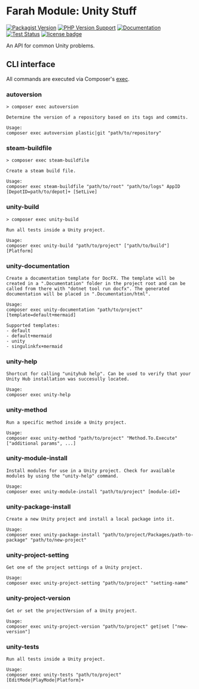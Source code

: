 # Farah Module: Unity Stuff

[![Packagist Version](https://img.shields.io/packagist/v/slothsoft/unity)](https://packagist.org/packages/slothsoft/unity)
[![PHP Version Support](https://img.shields.io/packagist/php-v/slothsoft/unity)](https://www.php.net/)
[![Documentation](https://img.shields.io/badge/docs-reference-blue.svg)](https://faulo.github.io/slothsoft-unity/)
[![Test Status](../../actions/workflows/ci-tests.yml/badge.svg)](../../actions/workflows/ci-tests.yml)
[![license badge](https://img.shields.io/badge/license-MIT-green.svg)](LICENSE)

An API for common Unity problems.

## CLI interface

All commands are executed via Composer's [exec](https://getcomposer.org/doc/03-cli.md#exec).

### autoversion

```
> composer exec autoversion

Determine the version of a repository based on its tags and commits.
    
Usage:
composer exec autoversion plastic|git "path/to/repository"
```

### steam-buildfile

```
> composer exec steam-buildfile

Create a steam build file.
    
Usage:
composer exec steam-buildfile "path/to/root" "path/to/logs" AppID [DepotID=path/to/depot]+ [SetLive]
```

### unity-build

```
> composer exec unity-build

Run all tests inside a Unity project.
    
Usage:
composer exec unity-build "path/to/project" ["path/to/build"] [Platform]
```

### unity-documentation

```
Create a documentation template for DocFX. The template will be created in a ".Documentation" folder in the project root and can be called from there with "dotnet tool run docfx". The generated documentation will be placed in ".Documentation/html".
    
Usage:
composer exec unity-documentation "path/to/project" [template=default+mermaid]

Supported templates:
- default
- default+mermaid
- unity
- singulinkfx+mermaid
```

### unity-help

```
Shortcut for calling "unityhub help". Can be used to verify that your Unity Hub installation was succesully located.
    
Usage:
composer exec unity-help
```

### unity-method

```
Run a specific method inside a Unity project.
    
Usage:
composer exec unity-method "path/to/project" "Method.To.Execute" ["additional params", ...]
```

### unity-module-install

```
Install modules for use in a Unity project. Check for available modules by using the "unity-help" command.
    
Usage:
composer exec unity-module-install "path/to/project" [module-id]+
```

### unity-package-install

```
Create a new Unity project and install a local package into it.
    
Usage:
composer exec unity-package-install "path/to/project/Packages/path-to-package" "path/to/new-project"
```

### unity-project-setting

```
Get one of the project settings of a Unity project.
    
Usage:
composer exec unity-project-setting "path/to/project" "setting-name"
```

### unity-project-version

```
Get or set the projectVersion of a Unity project.
    
Usage:
composer exec unity-project-version "path/to/project" get|set ["new-version"]
```

### unity-tests

```
Run all tests inside a Unity project.
    
Usage:
composer exec unity-tests "path/to/project" [EditMode|PlayMode|Platform]+
```